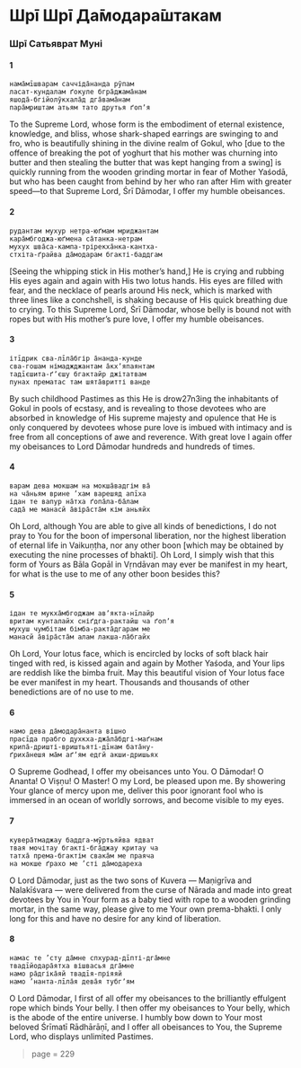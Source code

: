 # Шрī Шрī Да̄модара̄штакам

### Шрī Сатьяврат Муні

#### 1

    нама̄мīшварам саччіда̄нанда рӯпам
    ласат-кундалам ґокуле бгра̄джама̄нам
    яшода̄-бгійолӯкхала̄д дга̄вама̄нам
    пара̄мриштам атьям тато друтья ґопʼя

To the Supreme Lord, whose form is the embodiment of eternal existence, knowledge, and bliss, whose shark-shaped earrings are swinging to and fro, who is beautifully shining in the divine realm of Gokul, who [due to the offence of breaking the pot of yoghurt that his mother was churning into butter and then stealing the butter that was kept hanging from a swing] is quickly running from the wooden grinding mortar in fear of Mother Yaśodā, but who has been caught from behind by her who ran after Him with greater speed—to that Supreme Lord, Śrī Dāmodar, I offer my humble obeisances.

#### 2

    рудантам мухур нетра-юґмам мриджантам
    кара̄мбгоджа-юґмена са̄танка-нетрам
    мухух шва̄са-кампа-трірекха̄нка-кантха-
    стхіта-ґрайва да̄модарам бгакті-баддгам

[Seeing the whipping stick in His mother’s hand,] He is crying and rubbing His eyes again and again with His two lotus hands. His eyes are filled with fear, and the necklace of pearls around His neck, which is marked with three lines like a conchshell, is shaking because of His quick breathing due to crying. To this Supreme Lord, Śrī Dāmodar, whose belly is bound not with ropes but with His mother’s pure love, I offer my humble obeisances.

#### 3

    ітīдрик сва-лīла̄бгір а̄нанда-кунде
    сва-гошам німаджджантам а̄кхʼяпаянтам
    тадīєшита-ґʼєшу бгактайр джітатвам
    пунах прематас там шята̄вритті ванде

By such childhood Pastimes as this He is drow27n3ing the inhabitants of Gokul in pools of ecstasy, and is revealing to those devotees who are absorbed in knowledge of His supreme majesty and opulence that He is only conquered by devotees whose pure love is imbued with intimacy and is free from all conceptions of awe and reverence. With great love I again offer my obeisances to Lord Dāmodar hundreds and hundreds of times.

#### 4

    варам дева мокшам на мокша̄вадгім ва̄
    на ча̄ньям врине ’хам варешяд апīха
    ідан те вапур на̄тха ґопа̄ла-ба̄лам
    сада̄ ме манасй а̄віра̄ста̄м кім аньяйх

Oh Lord, although You are able to give all kinds of benedictions, I do not pray to You for the boon of impersonal liberation, nor the highest liberation of eternal life in Vaikuṇṭha, nor any other boon [which may be obtained by executing the nine processes of bhakti]. Oh Lord, I simply wish that this form of Yours as Bāla Gopāl in Vṛndāvan may ever be manifest in my heart, for what is the use to me of any other boon besides this?

#### 5

    ідан те мукха̄мбгоджам авʼякта-нīлайр
    вритам кунталайх сніґдга-рактайш ча ґопʼя
    мухуш чумбітам бімба-ракта̄дгарам ме
    манасй а̄віра̄ста̄м алам лакша-ла̄бгайх

Oh Lord, Your lotus face, which is encircled by locks of soft black hair tinged with red, is kissed again and again by Mother Yaśoda, and Your lips are reddish like the bimba fruit. May this beautiful vision of Your lotus face be ever manifest in my heart. Thousands and thousands of other benedictions are of no use to me.

#### 6

    намо дева да̄модара̄нанта вішно
    прасīда прабго духкха-джа̄ла̄бдгі-маґнам
    крипа̄-дришті-вриштьяті-дīнам бата̄ну-
    ґриха̄нешя ма̄м аґʼям едгй акши-дришьях

O Supreme Godhead, I offer my obeisances unto You. O Dāmodar! O Ananta! O Viṣṇu! O Master! O my Lord, be pleased upon me. By showering Your glance of mercy upon me, deliver this poor ignorant fool who is immersed in an ocean of worldly sorrows, and become visible to my eyes.

#### 7

    кувера̄тмаджау баддга-мӯртьяйва ядват
    твая мочітау бгакті-бга̄джау критау ча
    татха̄ према-бгактім свака̄м ме праяча
    на мокше ґрахо ме ’сті да̄модареха

O Lord Dāmodar, just as the two sons of Kuvera — Maṇigrīva and Nalakīśvara — were delivered from the curse of Nārada and made into great devotees by You in Your form as a baby tied with rope to a wooden grinding mortar, in the same way, please give to me Your own prema-bhakti. I only long for this and have no desire for any kind of liberation.

#### 8

    намас те ’сту да̄мне спхурад-дīпті-дга̄мне
    твадīйодара̄ятха вішвасья дга̄мне
    намо ра̄дгіка̄яй твадīя-пріяяй
    намо ’нанта-лīла̄я дева̄я тубгʼям

O Lord Dāmodar, I first of all offer my obeisances to the brilliantly effulgent rope which binds Your belly. I then offer my obeisances to Your belly, which is the abode of the entire universe. I humbly bow down to Your most beloved Śrīmatī Rādhārāṇī, and I offer all obeisances to You, the Supreme Lord, who displays unlimited Pastimes.


> page = 229